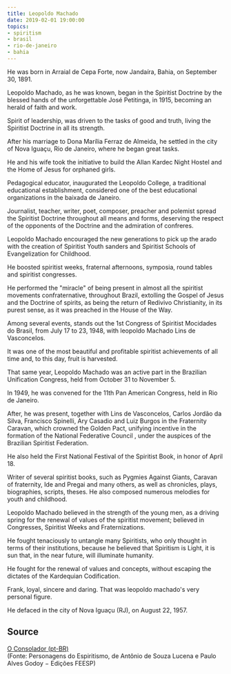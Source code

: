 ```yaml
---
title: Leopoldo Machado
date: 2019-02-01 19:00:00
topics: 
- spiritism
- brasil
- rio-de-janeiro
- bahia
---
```


He was born in Arraial de Cepa Forte, now Jandaíra, Bahia, on September 
30, 1891.

Leopoldo Machado, as he was known, began in the Spiritist Doctrine by the 
blessed hands of the unforgettable José Petitinga, in 1915, becoming an herald 
of faith and work.

Spirit of leadership, was driven to the tasks of good and truth, living the 
Spiritist Doctrine in all its strength.

After his marriage to Dona Marília Ferraz de Almeida, he settled in the city of Nova Iguaçu, Rio de Janeiro, where he began great tasks.

He and his wife took the initiative to build the Allan Kardec Night Hostel and the Home of Jesus for orphaned girls.

Pedagogical educator, inaugurated the Leopoldo College, a traditional educational establishment, considered one of the best educational organizations in the baixada de Janeiro.

Journalist, teacher, writer, poet, composer, preacher and polemist spread the Spiritist Doctrine throughout all means and forms, deserving the respect of the opponents of the Doctrine and the admiration of confreres.

Leopoldo Machado encouraged the new generations to pick up the arado with the creation of Spiritist Youth sanders and Spiritist Schools of Evangelization for Childhood.

He boosted spiritist weeks, fraternal afternoons, symposia, round tables and spiritist congresses.

He performed the "miracle" of being present in almost all the spiritist movements confraternative, throughout Brazil, extolling the Gospel of Jesus and the Doctrine of spirits, as being the return of Redivivo Christianity, in its purest sense, as it was preached in the House of the Way.

Among several events, stands out the 1st Congress of Spiritist Mocidades do Brasil, from July 17 to 23, 1948, with leopoldo Machado Lins de Vasconcelos.

It was one of the most beautiful and profitable spiritist achievements of all time and, to this day, fruit is harvested.

That same year, Leopoldo Machado was an active part in the Brazilian Unification Congress, held from October 31 to November 5.

In 1949, he was convened for the 11th Pan American Congress, held in Rio de Janeiro.

After, he was present, together with Lins de Vasconcelos, Carlos Jordão da Silva, Francisco Spinelli, Ary Casadio and Luiz Burgos in the Fraternity Caravan, which crowned the Golden Pact, unifying incentive in the formation of the National Federative Council , under the auspices of the Brazilian Spiritist Federation.

He also held the First National Festival of the Spiritist Book, in honor of April 18.

Writer of several spiritist books, such as Pygmies Against Giants, Caravan of fraternity, Ide and Pregai and many others, as well as chronicles, plays, biographies, scripts, theses. He also composed numerous melodies for youth and childhood.

Leopoldo Machado believed in the strength of the young men, as a driving spring for the renewal of values of the spiritist movement; believed in Congresses, Spiritist Weeks and Fraternizations.

He fought tenaciously to untangle many Spiritists, who only thought in terms of their institutions, because he believed that Spiritism is Light, it is sun that, in the near future, will illuminate humanity.

He fought for the renewal of values and concepts, without escaping the dictates of the Kardequian Codification.

Frank, loyal, sincere and daring. That was leopoldo machado's very personal figure.

He defaced in the city of Nova Iguaçu (RJ), on August 22, 1957.

## Source
[O Consolador (pt-BR)](http://www.oconsolador.com.br/linkfixo/biografias/leopoldomachado.html)  
(Fonte: Personagens do Espiritismo, de Antônio de Souza Lucena e Paulo Alves Godoy − Edições FEESP)



